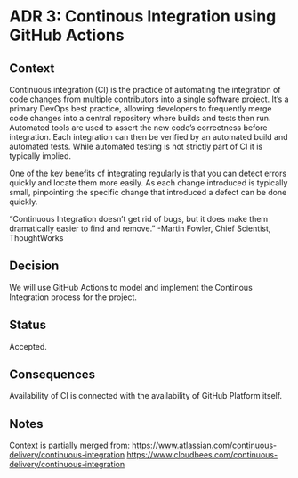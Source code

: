 # ADR 3: Continous Integration using GitHub Actions

## Context
Continuous integration (CI) is the practice of automating the integration of code changes from multiple contributors into a single software project. It’s a primary DevOps best practice, allowing developers to frequently merge code changes into a central repository where builds and tests then run. Automated tools are used to assert the new code’s correctness before integration. Each integration can then be verified by an automated build and automated tests. While automated testing is not strictly part of CI it is typically implied.

One of the key benefits of integrating regularly is that you can detect errors quickly and locate them more easily. As each change introduced is typically small, pinpointing the specific change that introduced a defect can be done quickly.

“Continuous Integration doesn’t get rid of bugs, but it does make them dramatically easier to find and remove.” -Martin Fowler, Chief Scientist, ThoughtWorks

## Decision
We will use GitHub Actions to model and implement the Continous Integration process for the project.

## Status

Accepted.

## Consequences
Availability of CI is connected with the availability of GitHub Platform itself.

## Notes
Context is partially merged from:
https://www.atlassian.com/continuous-delivery/continuous-integration
https://www.cloudbees.com/continuous-delivery/continuous-integration
